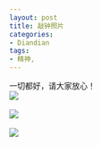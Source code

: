 ```yaml
---
layout: post
title: 敲钟照片
categories:
- Diandian
tags:
- 精神, 
---
```

一切都好，请大家放心！
<br />
<img src="http://m2.img.srcdd.com/farm4/d/2012/0627/10/DCAE794BDF4D44A3B421D1A655FA4646_B500_900_500_666.JPEG" />
<br />
<br />
<img src="http://m2.img.srcdd.com/farm4/d/2012/0627/10/1843A7A3BA5ED4E0E885D51459963373_B500_900_500_375.JPEG" />
<br />
<br />
<img src="http://m3.img.srcdd.com/farm5/d/2012/0627/10/4F85C74334FA831DF60C9568BE7A1C63_B500_900_500_375.JPEG" />
<br />